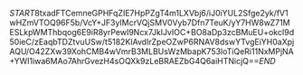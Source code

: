 $START$8txadFTCemneGPHFqZIE7HpPZgT4m1LXVbj6/iJ0iYUL2Sfge2yk/fV1wHZmVTOQ96F5b/VcY+JF3yIMcrVQjSMV0Vyb7Dfn7TeuK/yY7HW8wZ71MESLkpWMThbqog6E9iR8yrPewI9Ncx7JklJvIOC+BO8aDp3zcBMuEU+okcI9d50ieC/zEaqbTDZtvuUSw/t5182KIAvdIrZpeOZwP6RNAV8dswYTvgEiYH0aXpjAQU/O42ZXw39XohCMB4wVmrB3MLBUsWzMbapK753loTiQeRi11NxMPjNA+YWI1iwa6MAo7AhrGvezH4sOQXk9zLeBRAEZbG4Q6aiHTNicjQ==$END$